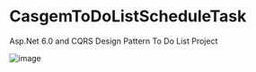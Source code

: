 # CasgemToDoListScheduleTask
Asp.Net 6.0 and CQRS Design Pattern To Do List Project

![image](https://github.com/aysebayrak/-To-Do-List-Schedule-Task/assets/73500636/7929482a-fcf5-4e50-b44f-3f7c076b6df7)
